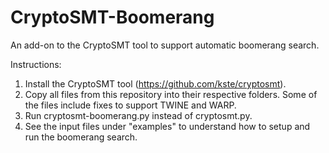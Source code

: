 # CryptoSMT-Boomerang
An add-on to the CryptoSMT tool to support automatic boomerang search.

Instructions:
1. Install the CryptoSMT tool (https://github.com/kste/cryptosmt).
2. Copy all files from this repository into their respective folders. Some of the files include fixes to support TWINE and WARP.
3. Run cryptosmt-boomerang.py instead of cryptosmt.py.
4. See the input files under "examples" to understand how to setup and run the boomerang search.
